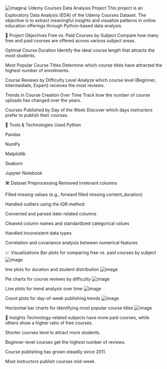 ![image](https://github.com/user-attachments/assets/a58cfd0a-ed0a-4dc5-9330-cf9a2c485eee)📊 Udemy Courses Data Analysis Project
This project is an Exploratory Data Analysis (EDA) of the Udemy Courses Dataset. The objective is to extract meaningful insights and visualize patterns in online education offerings through Python-based data analysis.

🧠 Project Objectives
Free vs. Paid Courses by Subject
Compare how many free and paid courses are offered across various subject areas.

Optimal Course Duration
Identify the ideal course length that attracts the most students.

Most Popular Course Titles
Determine which course titles have attracted the highest number of enrollments.

Course Reviews by Difficulty Level
Analyze which course level (Beginner, Intermediate, Expert) receives the most reviews.

Trends in Course Creation Over Time
Track how the number of course uploads has changed over the years.

Courses Published by Day of the Week
Discover which days instructors prefer to publish their courses.

🧰 Tools & Technologies Used
Python

Pandas

NumPy

Matplotlib

Seaborn

Jupyter Notebook

🛠️ Dataset Preprocessing
Removed irrelevant columns

Filled missing values (e.g., forward filled missing content_duration)

Handled outliers using the IQR method

Converted and parsed date-related columns

Cleaned column names and standardized categorical values

Handled inconsistent data types

Correlation and covariance analysis between numerical features

📈 Visualizations
Bar plots for comparing free vs. paid courses by subject
![image](https://github.com/user-attachments/assets/86cf44d3-3aae-4a9a-b797-1f263d2410f8)

line plots for duration and student distribution
![image](https://github.com/user-attachments/assets/fbc3cb91-5e7c-4f6a-9999-079ead8c1295)

Pie charts for course reviews by difficulty
![image](https://github.com/user-attachments/assets/632e7166-6a81-4499-addb-0e285cc366c1)

Line plots for trend analysis over time
![image](https://github.com/user-attachments/assets/6ba462d4-2a0f-40f3-ae7b-e0a11999424a)

Count plots for day-of-week publishing trends
![image](https://github.com/user-attachments/assets/2ceb6220-4410-43ce-ab96-2cc49c9882be)

Horizontal bar charts for identifying most popular course titles
![image](https://github.com/user-attachments/assets/36989237-4667-41a6-990e-6c44a320c3a6)

📌 Insights
Technology-related subjects have more paid courses, while others show a higher ratio of free courses.

Shorter courses tend to attract more students.

Beginner-level courses get the highest number of reviews.

Course publishing has grown steadily since 2011.

Most instructors publish courses mid-week.
